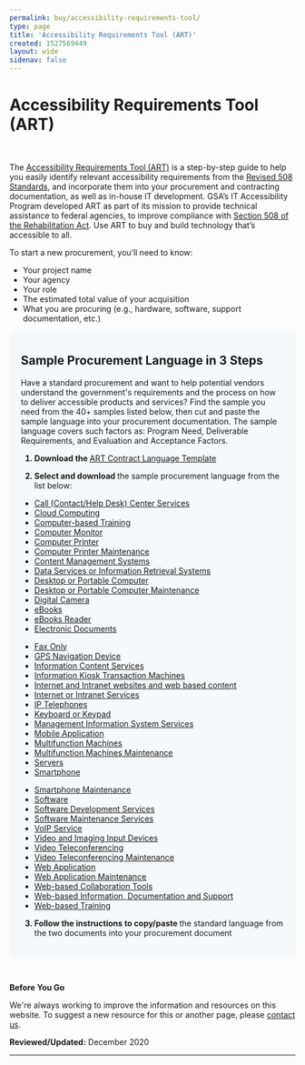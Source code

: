 ```yaml
---
permalink: buy/accessibility-requirements-tool/
type: page
title: 'Accessibility Requirements Tool (ART)'
created: 1527569449
layout: wide
sidenav: false
---
```


 

<h1 class="main">
  Accessibility Requirements Tool (ART)
</h1>

&nbsp;

<p class="first-par">
  The <a href="/art/home">Accessibility Requirements Tool (ART)</a> is a step-by-step guide to help you easily identify relevant accessibility requirements from the <a href="https://www.access-board.gov/guidelines-and-standards/communications-and-it/about-the-ict-refresh/final-rule/text-of-the-standards-and-guidelines">Revised 508 Standards</a>, and incorporate them into your procurement and contracting documentation, as well as in-house IT development. GSA&rsquo;s IT Accessibility Program developed ART as part of its mission to provide technical assistance to federal agencies, to improve compliance with <a href="/manage/laws-and-policies">Section 508 of the Rehabilitation Act</a>. Use ART to buy and build technology that&rsquo;s accessible to all.
</p>

To start a new procurement, you&rsquo;ll need to know:

  * Your project name
  * Your agency
  * Your role
  * The estimated total value of your acquisition
  * What you are procuring (e.g., hardware, software, support documentation, etc.)



<div id="target" style="background-color: #f5f9fc; padding:10px 20px 20px 20px">
  <h2>
    <strong>Sample Procurement Language in 3 Steps</strong>
  </h2>
  
  <p>
    Have a standard procurement and want to help potential vendors understand the government's requirements and the process on how to deliver accessible products and services? Find the sample you need from the 40+ samples listed below, then cut and paste the sample language into your procurement documentation. The sample language covers such factors as: Program Need, Deliverable Requirements, and Evaluation and Acceptance Factors.
  </p>
  
  <ol style="font-weight: bold;">
    <li>
      <p>
        <strong>Download</strong> the <a href="/sites/default/files/ART%20Contract%20Language%20Template.pdf " style="font-weight: normal;"> ART Contract Language Template </a>
      </p>
    </li>
<li>
      <p>
        <strong>Select and download</strong> <span style="font-weight: normal;"> the sample procurement language from the list below: </span>
      </p>
    </li>
  </ol>
  
  <div class="grid-row grid-gap">
    <div class="desktop:grid-col-4">
      <ul class="list_1">
        <li>
          <a href="{{site.baseurl}}/sample-procurement/call-contacthelp-desk-center-services">Call (Contact/Help Desk) Center Services</a>
        </li>
        <li>
          <a href="{{site.baseurl}}/sample-procurement/cloud-computing">Cloud Computing</a>
        </li>
        <li>
          <a href="{{site.baseurl}}/sample-procurement/computer-based-training">Computer-based Training</a>
        </li>
        <li>
          <a href="{{site.baseurl}}/sample-procurement/computer-monitor">Computer Monitor</a>
        </li>
        <li>
          <a href="{{site.baseurl}}/sample-procurement/computer-printer">Computer Printer</a>
        </li>
        <li>
          <a href="{{site.baseurl}}/sample-procurement/computer-printer-maintenance ">Computer Printer Maintenance</a>
        </li>
        <li>
          <a href="{{site.baseurl}}/sample-procurement/content-management-systems">Content Management Systems</a>
        </li>
        <li>
          <a href="{{site.baseurl}}/sample-procurement/data-services-or-information-retrieval-systems">Data Services or Information Retrieval Systems</a>
        </li>
        <li>
          <a href="{{site.baseurl}}/sample-procurement/desktop-or-portable-computer">Desktop or Portable Computer</a>
        </li>
        <li>
          <a href="{{site.baseurl}}/sample-procurement/desktop-or-portable-computer-maintenance">Desktop or Portable Computer Maintenance</a>
        </li>
        <li>
          <a href="{{site.baseurl}}/sample-procurement/Digital-Camera">Digital Camera</a>
        </li>
        <li>
          <a href="{{site.baseurl}}/sample-procurement/ebooks">eBooks</a>
        </li>
        <li>
          <a href="{{site.baseurl}}/sample-procurement/ebooks-reader">eBooks Reader</a>
        </li>
        <li>
          <a href="{{site.baseurl}}/sample-procurement/electronic-documents">Electronic Documents</a>
        </li>
      </ul>
    </div>
    <div class="desktop:grid-col-4">
      <ul class="list_1">
        <li>
          <a href="{{site.baseurl}}/sample-procurement/fax-machine ">Fax Only</a>
        </li>
        <li>
          <a href="{{site.baseurl}}/sample-procurement/gps-navigation-device">GPS Navigation Device</a>
        </li>
        <li>
          <a href="{{site.baseurl}}/sample-procurement/information-content-services">Information Content Services</a>
        </li>
        <li>
          <a href="{{site.baseurl}}/sample-procurement/information-kioskstransaction-machines">Information Kiosk Transaction Machines</a>
        </li>
        <li>
          <a href="{{site.baseurl}}/sample-procurement/internet-and-intranet-websites-and-web-based-content">Internet and Intranet websites and web based content</a>
        </li>
        <li>
          <a href=" {{site.baseurl}}/sample-procurement/intranet-or-internet-services">Internet or Intranet Services</a>
        </li>
        <li>
          <a href="{{site.baseurl}}/sample-procurement/ip-telephones">IP Telephones</a>
        </li>
        <li>
          <a href="{{site.baseurl}}/sample-procurement/keyboard-or-keypad">Keyboard or Keypad</a>
        </li>
        <li>
          <a href="{{site.baseurl}}/sample-procurement/management-information-system-services">Management Information System Services</a>
        </li>
        <li>
          <a href=" {{site.baseurl}}/sample-procurement/mobile-application">Mobile Application</a>
        </li>
        <li>
          <a href="{{site.baseurl}}/sample-procurement/multifunction-machine">Multifunction Machines</a>
        </li>
        <li>
          <a href="{{site.baseurl}}/sample-procurement/multifunction-machines-maintenance ">Multifunction Machines Maintenance</a>
        </li>
        <li>
          <a href="{{site.baseurl}}/sample-procurement/servers">Servers</a>
        </li>
        <li>
          <a href="{{site.baseurl}}/sample-procurement/smartphone">Smartphone</a>
        </li>
      </ul>
    </div>
    <div class="desktop:grid-col-4">
      <ul class="list_1">
        <li>
          <a href="{{site.baseurl}}/sample-procurement/smartphone-maintenance ">Smartphone Maintenance</a>
        </li>
        <li>
          <a href="{{site.baseurl}}/sample-procurement/electronic-software ">Software</a>
        </li>
        <li>
          <a href="{{site.baseurl}}/sample-procurement/software-development-services">Software Development Services</a>
        </li>
        <li>
          <a href="{{site.baseurl}}/sample-procurement/software-maintenance-services ">Software Maintenance Services</a>
        </li>
        <li>
          <a href="{{site.baseurl}}/sample-procurement/voip-services">VoIP Service</a>
        </li>
        <li>
          <a href="{{site.baseurl}}/sample-procurement/video-and-imaging-input-devices">Video and Imaging Input Devices</a>
        </li>
        <li>
          <a href="{{site.baseurl}}/sample-procurement/video-teleconferencing">Video Teleconferencing</a>
        </li>
        <li>
          <a href="{{site.baseurl}}/sample-procurement/video-teleconference-maintenance ">Video Teleconferencing Maintenance</a>
        </li>
        <li>
          <a href="{{site.baseurl}}/sample-procurement/web-application">Web Application</a>
        </li>
        <li>
          <a href="{{site.baseurl}}/sample-procurement/web-application-maintenance">Web Application Maintenance</a>
        </li>
        <li>
          <a href="{{site.baseurl}}/sample-procurement/web-based-collaboration-tools">Web-based Collaboration Tools</a>
        </li>
        <li>
          <a href="{{site.baseurl}}/sample-procurement/web-based-information-documentation-and-support ">Web-based Information, Documentation and Support</a>
        </li>
        <li>
          <a href="{{site.baseurl}}/sample-procurement/web-based-training">Web-based Training</a>
        </li>
      </ul>
    </div>
  </div>
  
  <ol start="3" style="font-weight: bold; margin-top: 10px;">
    <li>
      <p>
        <strong>Follow the instructions to copy/paste </strong> <span style="font-weight: normal;">the standard language from the two documents into your procurement document </span>
      </p>
    </li>
  </ol>
</div>

&nbsp;&nbsp;

<div class="panel panel-default">
  <div class="panel-body">
    <p>
      <strong>Before You Go</strong>
    </p>
    <p dir="ltr">
      We're always working to improve the information and resources on this website. To suggest a new resource for this or another page, please <a class="mailto" href="mailto:section.508@gsa.gov">contact us</a>.
    </p>
  </div>
</div>

<span class="bold"><strong>Reviewed/Updated:</strong>&nbsp;December 2020 </span>

* * *

&nbsp;